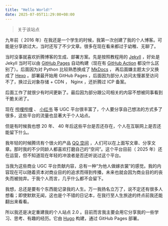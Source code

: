 ```yaml
---
title: "Hello World!"
date: 2025-07-05T11:29:00+08:00
---
```


> 关于该站点

九年前（ 2016 年）在我还是一个学生的时候，我第一次创建了我的个人博客。可能是分享欲过大，当时还写了不少文章。很多在现在看来都过于幼稚、无聊了。

当时没事就喜欢折腾博客的生成、部署方案。先是按照教程用的 [Jekyll](https://jekyllrb.com/) ，好处是 Jekyll 当时可以由 [GitHub Pages](https://pages.github.com/)
自动构建（现在有 [GitHub Action](https://github.com/features/actions) 都没什么区别了）。后面因为对 Python 比较熟悉换成了 [MkDocs](https://www.mkdocs.org/) ，
再后面嫌主题太少又换成了 [Hexo](https://hexo.io/zh-cn/) 。部署最开始用 GitHub Pages ，后面因为部分人访问太慢甚至访问不了，换过云对象存储 + CDN ， Nginx ，还折腾过 ICP 备案。

后面工作了就很少有时间更新了。最后因为部分跟公司相关的内容不想被同事看到干脆关闭了。

现在 [哔哩哔哩](https://www.bilibili.com/) 、 [小红书](https://www.xiaohongshu.com/) 等 UGC 平台很丰富了，个人要分享自己想法的方式多了很多，这些平台的流量也显著大于个人站点。

但是有时候我也想 20 年、 40 年后这些平台是否还存在，个人在互联网上是否还能留下什么。

我年轻的时候腾讯有个很火的产品 [QQ 空间](https://qzone.qq.com/) ，人们可以在上面写文章、分享文章。那时我的不少同龄人都喜欢打磨自己的“空间”。这个平台目前（ 2025 年）还在运营，但不知道现在年轻的冲浪者是否还听说过这个平台。

当我为这些商业 UGC 平台贡献内容，总有一种“为他人做嫁衣裳”的感觉。我的内容现在可以随着资本对商业目的的追求而得到传播，未来也就会因为商业目的的丧失而被抛弃。于我个人而言，几乎什么都不会留下。

我想，总还是要有个东西能记录我的人生。万一我扬名立万了，说不定还有很多人想看；即使默默无闻，这也是个不错的日记本，在我行至人生旅途的终点前我还能翻出来看看。

所以我还是决定重建我的个人站点 2.0 。目前而言我主要会用它分享我的一些学习、思考、有趣的经历。它由 [Hugo](https://gohugo.io/) 构建，通过 GitHub Pages 部署。
